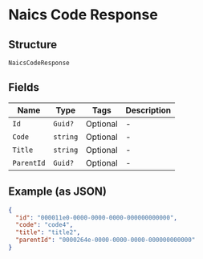 
# Naics Code Response

## Structure

`NaicsCodeResponse`

## Fields

| Name | Type | Tags | Description |
|  --- | --- | --- | --- |
| `Id` | `Guid?` | Optional | - |
| `Code` | `string` | Optional | - |
| `Title` | `string` | Optional | - |
| `ParentId` | `Guid?` | Optional | - |

## Example (as JSON)

```json
{
  "id": "000011e0-0000-0000-0000-000000000000",
  "code": "code4",
  "title": "title2",
  "parentId": "0000264e-0000-0000-0000-000000000000"
}
```

